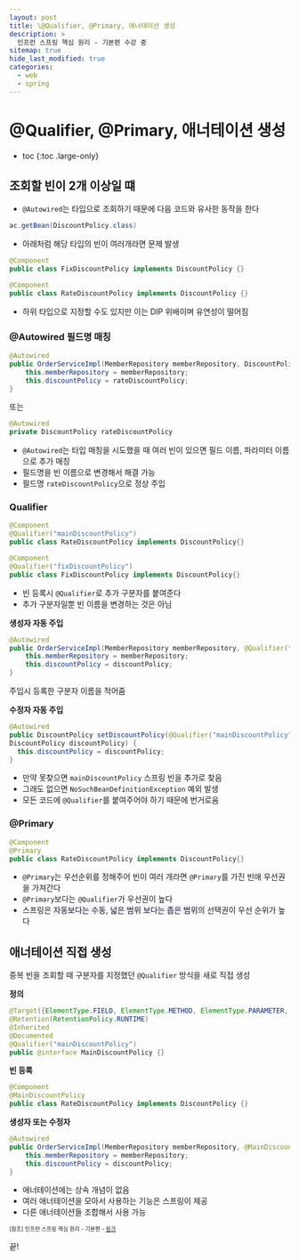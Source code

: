 ```yaml
---
layout: post
title: \@Qualifier, @Primary, 애너테이션 생성
description: >
  인프런 스프링 핵심 원리 - 기본편 수강 중
sitemap: true
hide_last_modified: true
categories:
  - web
  - spring
---
```


# \@Qualifier, @Primary, 애너테이션 생성

* toc
{:toc .large-only}

## 조회할 빈이 2개 이상일 떄

- `@Autowired`는 타입으로 조회하기 때문에 다음 코드와 유사한 동작을 한다

```java
ac.getBean(DiscountPolicy.class)
```

- 아래처럼 해당 타입의 빈이 여러개라면 문제 발생
```java
@Component
public class FixDiscountPolicy implements DiscountPolicy {}
```
```java
@Component
public class RateDiscountPolicy implements DiscountPolicy {}
```
- 하위 타입으로 지정할 수도 있지만 이는 DIP 위배이며 유연성이 떨어짐

### @Autowired 필드명 매칭

```java
@Autowired
public OrderServiceImpl(MemberRepository memberRepository, DiscountPolicy rateDiscountPolicy) {
    this.memberRepository = memberRepository;
    this.discountPolicy = rateDiscountPolicy;
}
```
또는

```java
@Autowired
private DiscountPolicy rateDiscountPolicy
```
- `@Autowired`는 타입 매칭을 시도했을 때 여러 빈이 있으면 필드 이름, 파라미터 이름으로 추가 매칭
- 필드명을 빈 이름으로 변경해서 해결 가능
- 필드명 `rateDiscountPolicy`으로 정상 주입

### Qualifier

```java
@Component
@Qualifier("mainDiscountPolicy")
public class RateDiscountPolicy implements DiscountPolicy{}
```
```java
@Component
@Qualifier("fixDiscountPolicy")
public class FixDiscountPolicy implements DiscountPolicy{}
```

- 빈 등록시 `@Qualifier`로 추가 구분자를 붙여준다 
- 추가 구분자일뿐 빈 이름을 변경하는 것은 아님

__생성자 자동 주입__

```java
@Autowired
public OrderServiceImpl(MemberRepository memberRepository, @Qualifier("mainDiscountPolicy") DiscountPolicy discountPolicy) {
    this.memberRepository = memberRepository;
    this.discountPolicy = discountPolicy;
}
```
주입시 등록한 구분자 이름을 적어줌

__수정자 자동 주입__

```java
@Autowired
public DiscountPolicy setDiscountPolicy(@Qualifier("mainDiscountPolicy")
DiscountPolicy discountPolicy) {
  this.discountPolicy = discountPolicy;
}
```
- 만약 못찾으면 `mainDiscountPolicy` 스프링 빈을 추가로 찾음
- 그래도 없으면 `NoSuchBeanDefinitionException` 예외 발생
- 모든 코드에 `@Qualifier`를 붙여주어야 하기 때문에 번거로움

### @Primary

```java
@Component
@Primary
public class RateDiscountPolicy implements DiscountPolicy{}
```

- `@Primary`는 우선순위를 정해주어 빈이 여러 개라면 `@Primary`를 가진 빈애 우선권을 가져간다
- `@Primary`보다는 `@Qualifier`가 우선권이 높다
- 스프링은 <span style='background-color: #f5f0ff'>자동보다는 수동</span>, <span style='background-color: #f5f0ff'>넓은 범위 보다는 좁은 범위</span>의 선택권이 우선 순위가 높다

## 애너테이션 직접 생성

중복 빈을 조회할 때 구분자를 지정했던 `@Qualifier` 방식을 새로 직접 생성

__정의__
```java
@Target({ElementType.FIELD, ElementType.METHOD, ElementType.PARAMETER, ElementType.TYPE, ElementType.ANNOTATION_TYPE})
@Retention(RetentionPolicy.RUNTIME)
@Inherited
@Documented
@Qualifier("mainDiscountPolicy")
public @interface MainDiscountPolicy {}
```

__빈 등록__

```java
@Component
@MainDiscountPolicy
public class RateDiscountPolicy implements DiscountPolicy {}
```

__생성자 또는 수정자__
```java
@Autowired
public OrderServiceImpl(MemberRepository memberRepository, @MainDiscountPolicy DiscountPolicy discountPolicy) {
    this.memberRepository = memberRepository;
    this.discountPolicy = discountPolicy;
}
```
- 애너테이션에는 상속 개념이 없음
- 여러 애너테이션을 모아서 사용하는 기능은 스프링이 제공
- 다른 애너테이션들 조합해서 사용 가능





<span style="font-size:70%">[참조] 인프런 스프링 핵심 원리 - 기본편 - [링크](https://www.inflearn.com/course/%EC%8A%A4%ED%94%84%EB%A7%81-%ED%95%B5%EC%8B%AC-%EC%9B%90%EB%A6%AC-%EA%B8%B0%EB%B3%B8%ED%8E%B8)</span>

끝!
